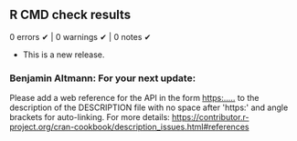 ## R CMD check results

0 errors ✔ | 0 warnings ✔ | 0 notes ✔

* This is a new release.


### Benjamin Altmann: For your next update:
Please add a web reference for the API in the form <https:.....> to the
description of the DESCRIPTION file with no space after 'https:' and
angle brackets for auto-linking.
For more details:
<https://contributor.r-project.org/cran-cookbook/description_issues.html#references>
